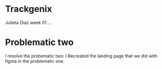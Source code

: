 # Trackgenix
Julieta Diaz
week 01
...
# Problematic two
I resolve the probematic two: I Recreated the landing page that we did with figma in the problematic one. 